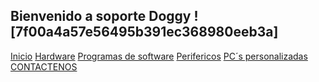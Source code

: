 ## Bienvenido a soporte Doggy ![7f00a4a57e56495b391ec368980eeb3a]

[Inicio](index.md)  [Hardware](./hardware.md) [Programas de software](./software.md) [Perifericos](./perifericos.md) [PC´s personalizadas](./personalizado.md)  [CONTACTENOS](./contacto.md)



